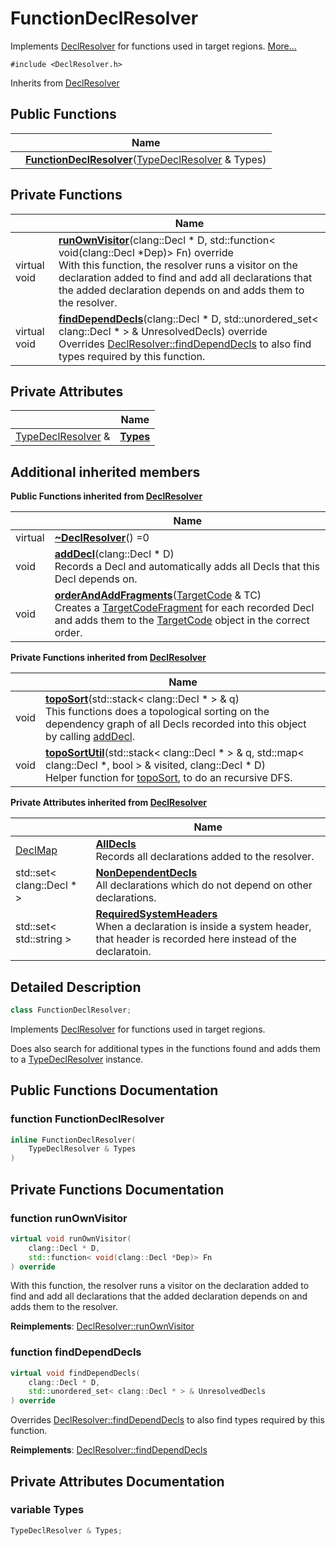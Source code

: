 # FunctionDeclResolver



Implements [DeclResolver]() for functions used in target regions.  [More...](#detailed-description)


`#include <DeclResolver.h>`

Inherits from [DeclResolver](../Classes/classDeclResolver.md)

## Public Functions

|                | Name           |
| -------------- | -------------- |
| | **[FunctionDeclResolver](../Classes/classFunctionDeclResolver.md#function-functiondeclresolver)**([TypeDeclResolver](../Classes/classTypeDeclResolver.md) & Types) |

## Private Functions

|                | Name           |
| -------------- | -------------- |
| virtual void | **[runOwnVisitor](../Classes/classFunctionDeclResolver.md#function-runownvisitor)**(clang::Decl * D, std::function< void(clang::Decl *Dep)> Fn) override<br>With this function, the resolver runs a visitor on the declaration added to find and add all declarations that the added declaration depends on and adds them to the resolver.  |
| virtual void | **[findDependDecls](../Classes/classFunctionDeclResolver.md#function-finddependdecls)**(clang::Decl * D, std::unordered_set< clang::Decl * > & UnresolvedDecls) override<br>Overrides [DeclResolver::findDependDecls]() to also find types required by this function.  |

## Private Attributes

|                | Name           |
| -------------- | -------------- |
| [TypeDeclResolver](../Classes/classTypeDeclResolver.md) & | **[Types](../Classes/classFunctionDeclResolver.md#variable-types)**  |

## Additional inherited members

**Public Functions inherited from [DeclResolver](../Classes/classDeclResolver.md)**

|                | Name           |
| -------------- | -------------- |
| virtual | **[~DeclResolver](../Classes/classDeclResolver.md#function-~declresolver)**() =0 |
| void | **[addDecl](../Classes/classDeclResolver.md#function-adddecl)**(clang::Decl * D)<br>Records a Decl and automatically adds all Decls that this Decl depends on.  |
| void | **[orderAndAddFragments](../Classes/classDeclResolver.md#function-orderandaddfragments)**([TargetCode](../Classes/classTargetCode.md) & TC)<br>Creates a [TargetCodeFragment](../Classes/classTargetCodeFragment.md) for each recorded Decl and adds them to the [TargetCode](../Classes/classTargetCode.md) object in the correct order.  |

**Private Functions inherited from [DeclResolver](../Classes/classDeclResolver.md)**

|                | Name           |
| -------------- | -------------- |
| void | **[topoSort](../Classes/classDeclResolver.md#function-toposort)**(std::stack< clang::Decl * > & q)<br>This functions does a topological sorting on the dependency graph of all Decls recorded into this object by calling [addDecl](../Classes/classDeclResolver.md#function-adddecl).  |
| void | **[topoSortUtil](../Classes/classDeclResolver.md#function-toposortutil)**(std::stack< clang::Decl * > & q, std::map< clang::Decl *, bool > & visited, clang::Decl * D)<br>Helper function for [topoSort](../Classes/classDeclResolver.md#function-toposort), to do an recursive DFS.  |

**Private Attributes inherited from [DeclResolver](../Classes/classDeclResolver.md)**

|                | Name           |
| -------------- | -------------- |
| [DeclMap](../Files/DeclResolver_8h.md#using-declmap) | **[AllDecls](../Classes/classDeclResolver.md#variable-alldecls)** <br>Records all declarations added to the resolver.  |
| std::set< clang::Decl * > | **[NonDependentDecls](../Classes/classDeclResolver.md#variable-nondependentdecls)** <br>All declarations which do not depend on other declarations.  |
| std::set< std::string > | **[RequiredSystemHeaders](../Classes/classDeclResolver.md#variable-requiredsystemheaders)** <br>When a declaration is inside a system header, that header is recorded here instead of the declaratoin.  |


## Detailed Description

```cpp linenums="1"
class FunctionDeclResolver;
```

Implements [DeclResolver]() for functions used in target regions.

Does also search for additional types in the functions found and adds them to a [TypeDeclResolver](../Classes/classTypeDeclResolver.md) instance.

## Public Functions Documentation

### function FunctionDeclResolver

```cpp linenums="1"
inline FunctionDeclResolver(
    TypeDeclResolver & Types
)
```


## Private Functions Documentation

### function runOwnVisitor

```cpp linenums="1"
virtual void runOwnVisitor(
    clang::Decl * D,
    std::function< void(clang::Decl *Dep)> Fn
) override
```

With this function, the resolver runs a visitor on the declaration added to find and add all declarations that the added declaration depends on and adds them to the resolver.

**Reimplements**: [DeclResolver::runOwnVisitor](../Classes/classDeclResolver.md#function-runownvisitor)


### function findDependDecls

```cpp linenums="1"
virtual void findDependDecls(
    clang::Decl * D,
    std::unordered_set< clang::Decl * > & UnresolvedDecls
) override
```

Overrides [DeclResolver::findDependDecls]() to also find types required by this function.

**Reimplements**: [DeclResolver::findDependDecls](../Classes/classDeclResolver.md#function-finddependdecls)


## Private Attributes Documentation

### variable Types

```cpp linenums="1"
TypeDeclResolver & Types;
```


